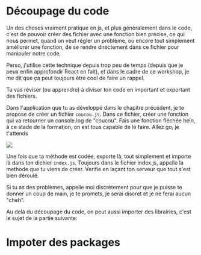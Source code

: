 <h1>Découpage du code</h1>

Un des choses vraiment pratique en js, et plus généralement dans le code, c'est de pouvoir créer des fichier avec une fonction bien précise, ce qui nous permet, quand on veut régler un problème, ou encore tout simplement améliorer une fonction, de se rendre directement dans ce fichier pour manipuler notre code.

Perso, j'utilise cette technique depuis trop peu de temps (depuis que je peux enfin approfondir React en fait), et dans le cadre de ce workshop, je me dit que ça peut toujours être cool de faire un rappel.

Tu vas réviser (ou apprendre) à diviser ton code en important et exportant des fichiers.

Dans l'application que tu as développé dans le chapitre précédent, je te propose de créer un fichier ```coucou.js```. Dans ce fichier, créer une fonction qui va retourner un console.log de "coucou".
Fais une fonction fléchée hein, à ce stade de la formation, on est tous capable de le faire. Allez go, je t'attends

<img src="https://media.giphy.com/media/26n6xBpxNXExDfuKc/giphy.gif" />

Une fois que ta méthode est codée, exporte là, tout simplement et importe là dans ton dichier ```index.js```. Toujours dans le fichier index.js, appelle la methode que tu viens de créer.
Verifie en laçant ton serveur que tout s'est bien déroulé.

Si tu as des problèmes, appelle moi discrètement pour que je puisse te donner un coup de main, je te promets, je serai discret et je ne ferai aucun "cheh".

Au delà du découpage du code, on peut aussi importer des librairies, c'est le sujet de la partie suivante:

<h1 id="package">Impoter des packages</h1>





